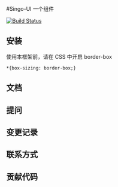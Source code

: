 #Singo-UI  一个组件

[![Build Status](https://travis-ci.com/dmj1234/SingoUI.svg?branch=main)](https://travis-ci.com/dmj1234/SingoUI)
## 安装

使用本框架前，请在 CSS 中开启 border-box

```
*{box-sizing: border-box;}
```

## 文档

## 提问

## 变更记录

## 联系方式

## 贡献代码
